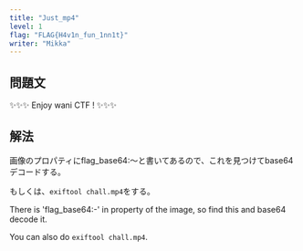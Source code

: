 ```yaml
---
title: "Just_mp4"
level: 1
flag: "FLAG{H4v1n_fun_1nn1t}"
writer: "Mikka"
---
```


## 問題文

✨✨✨ Enjoy wani CTF ! ✨✨✨

## 解法

画像のプロパティにflag_base64:～と書いてあるので、これを見つけてbase64デコードする。

もしくは、`exiftool chall.mp4`をする。

There is 'flag_base64:-' in property of the image, so find this and base64 decode it.

You can also do `exiftool chall.mp4`.